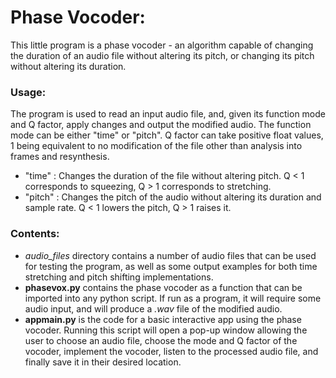 # Phase Vocoder:

This little program is a phase vocoder - an algorithm capable of changing the duration of an audio file without altering its pitch, or changing its pitch without altering its duration. 

### Usage: 

The program is used to read an input audio file, and, given its function mode and Q factor, apply changes and output the modified audio.
The function mode can be either "time" or "pitch". Q factor can take positive float values, 1 being equivalent to no modification of the file other than analysis into frames and resynthesis.

* "time" : Changes the duration of the file without altering pitch. Q < 1 corresponds to squeezing, Q > 1 corresponds to stretching.
* "pitch" : Changes the pitch of the audio without altering its duration and sample rate. Q < 1 lowers the pitch, Q > 1 raises it.

### Contents:

* *audio_files* directory contains a number of audio files that can be used for testing the program, as well as some output examples for both time stretching and pitch shifting implementations.
* **phasevox.py** contains the phase vocoder as a function that can be imported into any python script. If run as a program, it will require some audio input, and will produce a *.wav* file of the modified audio.
* **appmain.py** is the code for a basic interactive app using the phase vocoder. Running this script will open a pop-up window allowing the user to choose an audio file, choose the mode and Q factor of the vocoder, implement the vocoder, listen to the processed audio file, and finally save it in their desired location.
